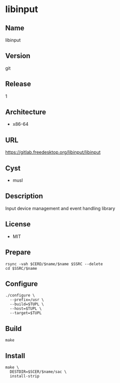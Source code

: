 # libinput

## Name
libinput

## Version
git

## Release
1

## Architecture
* x86-64

## URL
https://gitlab.freedesktop.org/libinput/libinput

## Cyst
* musl

## Description
Input device management and event handling library

## License
* MIT

## Prepare
```shell
rsync -vah $CERD/$name/$name $SSRC --delete
cd $SSRC/$name
```

## Configure
```shell
./configure \
  --prefix=/usr \
  --build=$TUPL \
  --host=$TUPL \
  --target=$TUPL
```

## Build
```shell
make
```

## Install
```shell
make \
  DESTDIR=$SCER/$name/sac \
  install-strip
```
